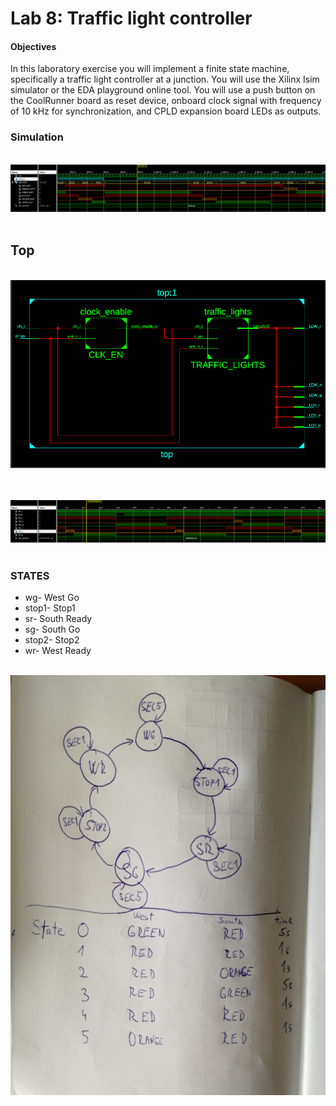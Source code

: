 # Lab 8: Traffic light controller

#### Objectives

In this laboratory exercise you will implement a finite state machine, specifically a traffic light controller at a junction. You will use the Xilinx Isim simulator or the EDA playground online tool. You will use a push button on the CoolRunner board as reset device, onboard clock signal with frequency of 10&nbsp;kHz for synchronization, and CPLD expansion board LEDs as outputs.

### Simulation

&nbsp;
    ![simulation_traffic_lights](../../Images/traffic_lights.png)
    &nbsp;
    
## Top

&nbsp;
    ![top](../../Images/traffic_sch.png)
    &nbsp;  
    
&nbsp;
    ![simulation_leds](../../Images/traffic_seconds.png)
    &nbsp;
    
### STATES

- wg- West Go
- stop1- Stop1
- sr- South Ready
- sg- South Go
- stop2- Stop2
- wr- West Ready

&nbsp;
    ![states](../../Images/states.jpg)
    &nbsp;
  
  
